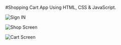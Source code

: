 #Shopping Cart App Using HTML, CSS & JavaScript.

![Sign IN](https://user-images.githubusercontent.com/79147341/108841341-9a401a00-75fd-11eb-8477-9c2b9c971d2a.PNG)

![Shop Screen](https://user-images.githubusercontent.com/79147341/108841378-a6c47280-75fd-11eb-8f96-2f727f4f06a7.PNG)

![Cart Screen](https://user-images.githubusercontent.com/79147341/108841398-b0e67100-75fd-11eb-9948-a8f2b135e0e3.PNG)



